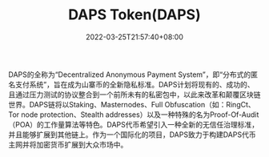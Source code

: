 ﻿---
weight: 
title: "DAPS Token(DAPS)"
description: "DAPS的全称为“Decentralized Anonymous Payment System”，即“分布式的匿名支付系统”，旨在成为山寨币的全新隐私标准"
date: 2022-03-25T21:57:40+08:00
lastmod: 2022-03-25T16:45:40+08:00
draft: false
authors: ["Metabd"]
featuredImage: "daps-tokendaps.webp"
link: ""
tags: ["数字代币","DAPS Token(DAPS)"]
categories: ["navigation"]
navigation: ["数字代币"]
lightgallery: true
toc: true
pinned: false
recommend: false
recommend1: false
---
DAPS的全称为“Decentralized Anonymous Payment System”，即“分布式的匿名支付系统”，旨在成为山寨币的全新隐私标准。DAPS计划将现有的、成功的、且通过压力测试的协议整合到一个前所未有的私密包中，以此来改革和颠覆区块链世界。DAPS链将以Staking、Masternodes、Full Obfuscation（如：RingCt、Tor node protection、Stealth addresses）以及一种特殊的名为Proof-Of-Audit（POA）的工作量算法等特色。DAPS代币希望引入一种全新的无信任治理标准，并且能够扩展到其他链上。作为一个国际化的项目，DAPS致力于构建DAPS代币主网并将加密货币扩展到大众市场中。
